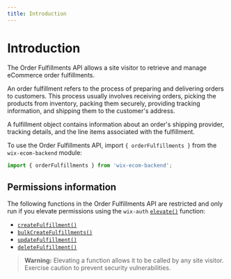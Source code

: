 ```yaml
---
title: Introduction
---
```


# Introduction


The Order Fulfillments API allows a site visitor to retrieve and manage eCommerce order fulfillments.

An order fulfillment refers to the process of preparing and delivering orders to customers.
This process usually involves receiving orders, picking the products from inventory,
packing them securely, providing tracking information, and shipping them to the customer's address.

A fulfillment object contains information about an order's shipping provider, tracking details, and the line items associated with the fulfillment.

To use the Order Fulfillments API, import `{ orderFulfillments }` from the `wix-ecom-backend` module:

```javascript
import { orderFulfillments } from 'wix-ecom-backend';
```

## Permissions information

The following functions in the Order Fulfillments API
are restricted and only run if you elevate permissions
using the `wix-auth` [`elevate()`](https://dev.wix.com/docs/velo/api-reference/wix-auth/elevate)
function:

+ [`createFulfillment()`](#createFulfillment)
+ [`bulkCreateFulfillments()`](#bulkCreateFulfillments)
+ [`updateFulfillment()`](#updateFulfillment)
+ [`deleteFulfillment()`](#deleteFulfillment)

<blockquote class='warning'>
<p>
<strong>Warning:</strong>
Elevating a function allows it to be called by any site visitor.
Exercise caution to prevent security vulnerabilities.
</p>
</blockquote>